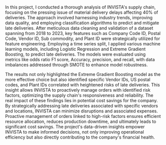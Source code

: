 In this project, I conducted a thorough analysis of INVISTA's supply chain, focusing on the pressing issue of material delivery delays affecting 40% of deliveries. The approach involved harnessing industry trends, improving data quality, and employing classification algorithms to predict and mitigate late deliveries. After meticulous data cleaning and validation of a dataset spanning from 2018 to 2023, key features such as Company Code ID, Postal Code, Vendor ID, Sub commodity, and Plant ID were strategically utilized for feature engineering. Employing a time series split, I applied various machine learning models, including Logistic Regression and Extreme Gradient Boosting, to predict late deliveries. The models were evaluated using metrics like odds ratio F1 score, Accuracy, precision, and recall, with data imbalances addressed through SMOTE to enhance model robustness.

The results not only highlighted the Extreme Gradient Boosting model as the more effective choice but also identified specific Vendor IDs, US postal codes, and Plant IDs correlated with heightened risks of late deliveries. This insight allows INVISTA to proactively manage orders with identified risk factors, optimizing the supply chain's responsiveness and reliability. The real impact of these findings lies in potential cost savings for the company. By strategically addressing late deliveries associated with specific vendors and locations, INVISTA can minimize disruptions and associated expenses. Proactive management of orders linked to high-risk factors ensures efficient resource allocation, reduces production downtime, and ultimately leads to significant cost savings. The project's data-driven insights empower INVISTA to make informed decisions, not only improving operational efficiency but also directly contributing to the company's financial health.
